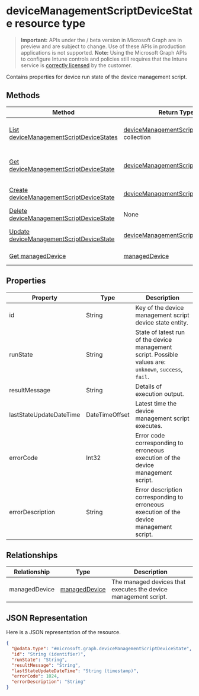 ﻿# deviceManagementScriptDeviceState resource type

> **Important:** APIs under the / beta version in Microsoft Graph are in preview and are subject to change. Use of these APIs in production applications is not supported.
> **Note:** Using the Microsoft Graph APIs to configure Intune controls and policies still requires that the Intune service is [correctly licensed](https://go.microsoft.com/fwlink/?linkid=839381) by the customer.

Contains properties for device run state of the device management script.
## Methods
|Method|Return Type|Description|
|---|---|---|
|[List deviceManagementScriptDeviceStates](https://developer.microsoft.com/en-us/graph/docs/api-reference/beta/api/api/intune_devices_devicemanagementscriptdevicestate_list.md)|[deviceManagementScriptDeviceState](https://developer.microsoft.com/en-us/graph/docs/api-reference/beta/api/resources/intune_devices_devicemanagementscriptdevicestate.md) collection|List properties and relationships of the [deviceManagementScriptDeviceState](https://developer.microsoft.com/en-us/graph/docs/api-reference/beta/api/resources/intune_devices_devicemanagementscriptdevicestate.md) objects.|
|[Get deviceManagementScriptDeviceState](https://developer.microsoft.com/en-us/graph/docs/api-reference/beta/api/api/intune_devices_devicemanagementscriptdevicestate_get.md)|[deviceManagementScriptDeviceState](https://developer.microsoft.com/en-us/graph/docs/api-reference/beta/api/resources/intune_devices_devicemanagementscriptdevicestate.md)|Read properties and relationships of the [deviceManagementScriptDeviceState](https://developer.microsoft.com/en-us/graph/docs/api-reference/beta/api/resources/intune_devices_devicemanagementscriptdevicestate.md) object.|
|[Create deviceManagementScriptDeviceState](https://developer.microsoft.com/en-us/graph/docs/api-reference/beta/api/api/intune_devices_devicemanagementscriptdevicestate_create.md)|[deviceManagementScriptDeviceState](https://developer.microsoft.com/en-us/graph/docs/api-reference/beta/api/resources/intune_devices_devicemanagementscriptdevicestate.md)|Create a new [deviceManagementScriptDeviceState](https://developer.microsoft.com/en-us/graph/docs/api-reference/beta/api/resources/intune_devices_devicemanagementscriptdevicestate.md) object.|
|[Delete deviceManagementScriptDeviceState](https://developer.microsoft.com/en-us/graph/docs/api-reference/beta/api/api/intune_devices_devicemanagementscriptdevicestate_delete.md)|None|Deletes a [deviceManagementScriptDeviceState](https://developer.microsoft.com/en-us/graph/docs/api-reference/beta/api/resources/intune_devices_devicemanagementscriptdevicestate.md).|
|[Update deviceManagementScriptDeviceState](https://developer.microsoft.com/en-us/graph/docs/api-reference/beta/api/api/intune_devices_devicemanagementscriptdevicestate_update.md)|[deviceManagementScriptDeviceState](https://developer.microsoft.com/en-us/graph/docs/api-reference/beta/api/resources/intune_devices_devicemanagementscriptdevicestate.md)|Update the properties of a [deviceManagementScriptDeviceState](https://developer.microsoft.com/en-us/graph/docs/api-reference/beta/api/resources/intune_devices_devicemanagementscriptdevicestate.md) object.|
|[Get managedDevice](https://developer.microsoft.com/en-us/graph/docs/api-reference/beta/api/api/intune_devices_manageddevice_get.md)|[managedDevice](https://developer.microsoft.com/en-us/graph/docs/api-reference/beta/api/resources/intune_devices_manageddevice.md)|Read properties and relationships of the [managedDevice](https://developer.microsoft.com/en-us/graph/docs/api-reference/beta/api/resources/intune_devices_manageddevice.md) object.|

## Properties
|Property|Type|Description|
|---|---|---|
|id|String|Key of the device management script device state entity.|
|runState|String|State of latest run of the device management script. Possible values are: `unknown`, `success`, `fail`.|
|resultMessage|String|Details of execution output.|
|lastStateUpdateDateTime|DateTimeOffset|Latest time the device management script executes.|
|errorCode|Int32|Error code corresponding to erroneous execution of the device management script.|
|errorDescription|String|Error description corresponding to erroneous execution of the device management script.|

## Relationships
|Relationship|Type|Description|
|---|---|---|
|managedDevice|[managedDevice](https://developer.microsoft.com/en-us/graph/docs/api-reference/beta/api/resources/intune_devices_manageddevice.md)|The managed devices that executes the device management script.|

## JSON Representation
Here is a JSON representation of the resource.
<!-- {
  "blockType": "resource",
  "keyProperty": "id",
  "@odata.type": "microsoft.graph.deviceManagementScriptDeviceState"
}
-->
```json
{
  "@odata.type": "#microsoft.graph.deviceManagementScriptDeviceState",
  "id": "String (identifier)",
  "runState": "String",
  "resultMessage": "String",
  "lastStateUpdateDateTime": "String (timestamp)",
  "errorCode": 1024,
  "errorDescription": "String"
}
```



